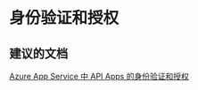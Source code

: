 <properties
    pageTitle="authentication and authorization"
    description="身份验证和授权"
    service="microsoft.web"
    resource="sites"
    authors="aashu"
    displayOrder=""
    selfHelpType="generic"
    supportTopicIds="32451840"
    resourceTags="apiapp"
    productPesIds="15792"
    cloudEnvironments="public"
/>


# 身份验证和授权

## **建议的文档**
[Azure App Service 中 API Apps 的身份验证和授权](https://azure.microsoft.com/documentation/articles/app-service-api-authentication/)



<!--HONumber=Jul16_HO4-->



